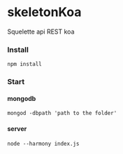 # skeletonKoa
Squelette api REST koa


### Install
```
npm install
```

### Start
#### mongodb
```
mongod -dbpath 'path to the folder'
```
#### server
```
node --harmony index.js
```
